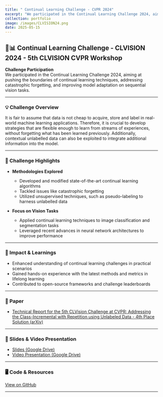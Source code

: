 ```yaml
---
title: " Continual Learning Challenge - CVPR 2024"
excerpt: "We participated in the Continual Learning Challenge 2024, aiming at pushing the boundaries of continual learning techniques, addressing catastrophic forgetting, and improving model adaptation on sequential vision tasks. <br/><img src='/images/CLVISION24.png'>"
collection: portfolio
image: /images/CLVISION24.png
date: 2025-05-15
---
```


## 🧠📊 Continual Learning Challenge - CLVISION 2024 - 5th CLVISION CVPR Workshop

**Challenge Participation**  
We participated in the Continual Learning Challenge 2024, aiming at pushing the boundaries of continual learning techniques, addressing catastrophic forgetting, and improving model adaptation on sequential vision tasks.

---

### 💡 Challenge Overview
It is fair to assume that data is not cheap to acquire, store and label in real-world machine learning applications. Therefore, it is crucial to develop strategies that are flexible enough to learn from streams of experiences, without forgetting what has been learned previously. Additionally, contextual unlabelled data can also be exploited to integrate additional information into the model.

---

### 🎯 Challenge Highlights

- **Methodologies Explored**  
  - Developed and modified state-of-the-art continual learning algorithms  
  - Tackled issues like catastrophic forgetting  
  - Utilized unsupervised techniques, such as pseudo-labeling to harness unlabelled data

- **Focus on Vision Tasks**  
  - Applied continual learning techniques to image classification and segmentation tasks  
  - Leveraged recent advances in neural network architectures to improve performance  

---

### 🚀 Impact & Learnings

- Enhanced understanding of continual learning challenges in practical scenarios  
- Gained hands-on experience with the latest methods and metrics in lifelong learning  
- Contributed to open-source frameworks and challenge leaderboards  

---

### 📄 Paper

- [Technical Report for the 5th CLVision Challenge at CVPR: Addressing the Class-Incremental with Repetition using Unlabeled Data - 4th Place Solution (arXiv)](https://arxiv.org/abs/2503.15697) 

---

### 🎥 Slides & Video Presentation

- [Slides (Google Drive)](https://drive.google.com/file/d/1Mkacx4i0VreI_Zceod7Jrc4TJJ08VG87/view?usp=drive_link)  
- [Video Presentation (Google Drive)](https://drive.google.com/file/d/15bXLzPjYiOdZcdnyxudpPCxTrmuyIVdQ/view?usp=drive_link)  

---

### 🖥️ Code & Resources

[View on GitHub](https://github.com/panagiotamoraiti/continual-learning-challenge-2024)

---
